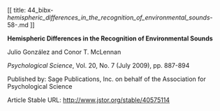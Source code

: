 [[
title: 44_bibx-_hemispheric_differences_in_the_recognition_of_environmental_sounds_-58-.md
]]

**Hemispheric Differences in the Recognition of Environmental Sounds**

  

Julio González and Conor T. McLennan

_Psychological Science_, Vol. 20, No. 7 \(July 2009\), pp. 887-894

Published by: Sage Publications, Inc. on behalf of the Association for
Psychological Science

Article Stable URL: <http://www.jstor.org/stable/40575114>

